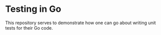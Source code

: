 Testing in Go
===

This repository serves to demonstrate how one can go about writing unit tests for their Go code.
